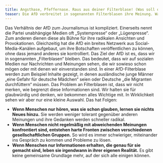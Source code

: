```yaml
---
title: Angsthase, Pfeffernase. Raus aus deiner Filterblase! (Was soll das denn heißen?)
teaser: Die AfD verbreitet in sogenannten Filterblasen ihre Meinung. Was das bedeutet, liest du hier.
---
```


Das Verhältnis der AfD zum Journalismus ist kompliziert. Einerseits nennt die Partei unabhängige Medien oft „Systempresse“ oder „Lügenpresse“. Zum anderen dienen diese als Bühne für ihre radikalen Ansichten und Provokationen. Gleichzeitig hat die AfD ein breites Netzwerk aus Social-Media-Kanälen aufgebaut, um ihre Botschaften veröffentlichen zu können, ohne dass jemand anderes sie kontrolliert. 
Das Ziel der AfD ist es, dass wir in sogenannten „Filterblasen“ bleiben. Das bedeutet, dass wir auf sozialen Medien nur Nachrichten und Meinungen sehen, die wir sowieso schon mögen oder mit denen wir einverstanden sind. In einer AfD-Filterblase werden zum Beispiel Inhalte gezeigt, in denen ausländische junge Männer „eine Gefahr für deutsche Mädchen“ seien oder Deutsche „die Migranten durchfüttern“ müssen.
Das Problem an Filterblasen ist, dass wir nicht merken, wie begrenzt diese Informationen sind. Wir halten sie für glaubwürdig und denken, wir bekommen alles Wichtige mit. In Wirklichkeit sehen wir aber nur eine kleine Auswahl. 
Das hat Folgen:
- **Wenn Menschen nur hören, was sie schon glauben, lernen sie nichts Neues hinzu.** Sie werden weniger tolerant gegenüber anderen Meinungen und ihre Gedanken werden schneller radikal.
- **Wenn Menschen nicht regelmäßig mit abweichenden Meinungen konfrontiert sind, entstehen harte Fronten zwischen verschiedenen gesellschaftlichen Gruppen.** So wird es immer schwieriger, miteinander ins Gespräch zu kommen und Probleme zu lösen.
- **Wenn Menschen nur Informationen erhalten, die genau für sie gemacht sind, leben sie irgendwann in ihrer eigenen Realität.** Es gibt keine gemeinsame Grundlage mehr, auf der sich alle einigen können.
